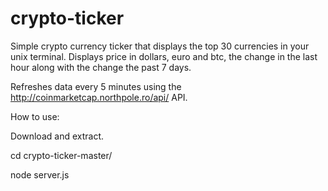 # crypto-ticker

Simple crypto currency ticker that displays the top 30 currencies in your unix terminal.
Displays price in dollars, euro and btc, the change in the last hour along with the change the past 7 days.

Refreshes data every 5 minutes using the http://coinmarketcap.northpole.ro/api/ API.

How to use: 

Download and extract.

cd crypto-ticker-master/

node server.js
